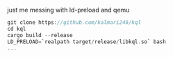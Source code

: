just me messing with ld-preload and qemu

```rust
git clone https://github.com/kalmari246/kql
cd kql
cargo build --release
LD_PRELOAD=`realpath target/release/libkql.so` bash
...
```
